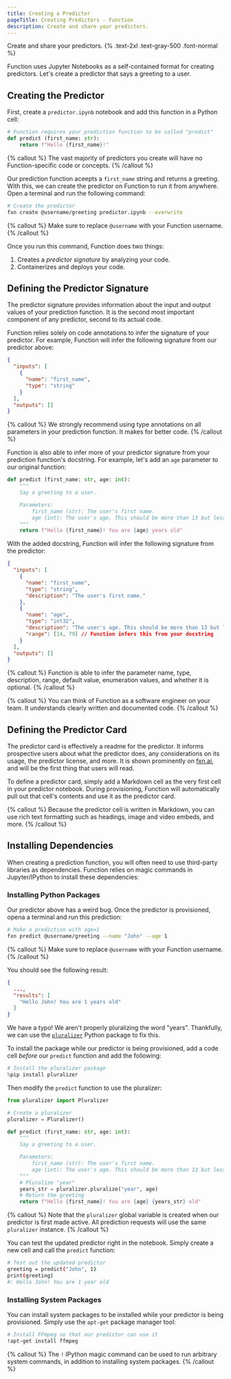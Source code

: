 ```yaml
---
title: Creating a Predictor
pageTitle: Creating Predictors - Function
description: Create and share your predictors.
---
```


Create and share your predictors. {% .text-2xl .text-gray-500 .font-normal %}

Function uses Jupyter Notebooks as a self-contained format for creating predictors. Let's create a predictor that says a greeting to a user.

## Creating the Predictor
First, create a `predictor.ipynb` notebook and add this function in a Python cell:
```python
# Function requires your prediction function to be called "predict"
def predict (first_name: str):
    return f"Hello {first_name}!"
```

{% callout %} The vast majority of predictors you create will have no Function-specific code or concepts. {% /callout %}

Our prediction function aceepts a `first_name` string and returns a greeting. With this, we can create the predictor on Function to run it from anywhere. Open a terminal and run the following command:
```bash
# Create the predictor
fxn create @username/greeting predictor.ipynb --overwrite
```

{% callout %} Make sure to replace `@username` with your Function username. {% /callout %}

Once you run this command, Function does two things:

1. Creates a *predictor signature* by analyzing your code.
2. Containerizes and deploys your code.

## Defining the Predictor Signature
The predictor signature provides information about the input and output values of your prediction function. It is the second most important component of any predictor, second to its actual code.

Function relies solely on code annotations to infer the signature of your predictor. For example, Function will infer the following signature from our predictor above:
```json
{
  "inputs": [
    {
      "name": "first_name",
      "type": "string"
    }
  ],
  "outputs": []
}
```

{% callout %} We strongly recommend using type annotations on all parameters in your prediction function. It makes for better code. {% /callout %}

Function is also able to infer more of your predictor signature from your prediction function's docstring. For example, let's add an `age` parameter to our original function:
```python {% highlight=[7] %}
def predict (first_name: str, age: int):
    """
    Say a greeting to a user.

    Parameters:
        first_name (str): The user's first name.
        age (int): The user's age. This should be more than 13 but less than 80.
    """
    return f"Hello {first_name}! You are {age} years old"
```

With the added docstring, Function will infer the following signature from the predictor:
```json {% highlight=["9..12"] %}
{
  "inputs": [
    {
      "name": "first_name",
      "type": "string",
      "description": "The user's first name."
    },
    {
      "name": "age",
      "type": "int32",
      "description": "The user's age. This should be more than 13 but less than 80.",
      "range": [14, 79] // Function infers this from your docstring
    }
  ],
  "outputs": []
}
```

{% callout %} Function is able to infer the parameter name, type, description, range, default value, enumeration values, and whether it is optional. {% /callout %}

{% callout %} You can think of Function as a software engineer on your team. It understands clearly written and documented code. {% /callout %}

## Defining the Predictor Card
The predictor card is effectively a readme for the predictor. It informs prospective users about what the predictor does, any considerations on its usage, the predictor license, and more. It is shown prominently on [fxn.ai](https://fxn.ai/explore), and will be the first thing that users will read.

To define a predictor card, simply add a Markdown cell as the very first cell in your predictor notebook. During provisioning, Function will automatically pull out that cell's contents and use it as the predictor card.

{% callout %} Because the predictor cell is written in Markdown, you can use rich text formatting such as headings, image and video embeds, and more. {% /callout %}

## Installing Dependencies
When creating a prediction function, you will often need to use third-party libraries as dependencies. Function relies on magic commands in Jupyter/IPython to install these dependencies:

### Installing Python Packages
Our predictor above has a weird bug. Once the predictor is provisioned, opena a terminal and run this prediction:
```bash
# Make a prediction with age=1
fxn predict @username/greeting --name "John" --age 1
```

{% callout %} Make sure to replace `@username` with your Function username. {% /callout %}

You should see the following result:
```json {% highlight=[4] %}
{
  ...,
  "results": [
    "Hello John! You are 1 years old"
  ]
}
```

We have a typo! We aren't properly pluralizing the word "years". Thankfully, we can use the [`pluralizer`](https://pypi.org/project/pluralizer/) Python package to fix this.

To install the package while our predictor is being provisioned, add a code cell *before* our `predict` function and add the following:
```python
# Install the pluralizer package
%pip install pluralizer
```

Then modify the `predict` function to use the pluralizer:
```python {% highlight=[1,"3..4","14..15",17] %}
from pluralizer import Pluralizer

# Create a pluralizer
pluralizer = Pluralizer()

def predict (first_name: str, age: int):
    """
    Say a greeting to a user.

    Parameters:
        first_name (str): The user's first name.
        age (int): The user's age. This should be more than 13 but less than 80.
    """
    # Pluralize "year"
    years_str = pluralizer.pluralize("year", age)
    # Return the greeting
    return f"Hello {first_name}! You are {age} {years_str} old"
```

{% callout %} Note that the `pluralizer` global variable is created when our predictor is first made active. All prediction requests will use the same `pluralizer` instance. {% /callout %}

You can test the updated predictor right in the notebook. Simply create a new cell and call the `predict` function:
```bash
# Test out the updated predictor
greeting = predict("John", 1)
print(greeting)
#: Hello John! You are 1 year old
```

### Installing System Packages
You can install system packages to be installed while your predictor is being provisioned. Simply use the `apt-get` package manager tool:
```bash
# Install FFmpeg so that our predictor can use it
!apt-get install ffmpeg
```

{% callout %} The `!` IPython magic command can be used to run arbitrary system commands, in addition to installing system packages. {% /callout %}
